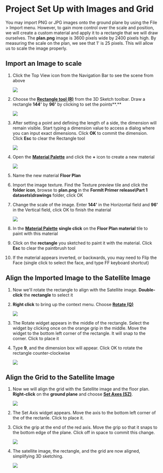 # Project Set Up with Images and Grid

You may import PNG or JPG images onto the ground plane by using the File &gt; Import menu. However, to gain more control over the scale and position, we will create a custom material and apply it to a rectangle that we will draw ourselves. The **plan.png** image is 3600 pixels wide by 2400 pixels high. By measuring the scale on the plan, we see that 1' is 25 pixels. This will allow us to scale the image properly.

## Import an Image to scale

1. Click the Top View icon from the Navigation Bar to see the scene from above

   ![](../../.gitbook/assets/topview.png)

2. Choose the [**Rectangle tool \(R\)**](../../tool-library/rectangle-tool.md) from the 3D Sketch toolbar. Draw a rectangle **144'** by **96'** by clicking to set the points**.** 

   ![](../../.gitbook/assets/rectangletoolbar.png)

3. After setting a point and defining the length of a side, the dimension will remain visible. Start typing a dimension value to access a dialog where you can input exact dimensions. Click **OK** to commit the dimension. Click **Esc** to clear the Rectangle tool

   ![](../../.gitbook/assets/rectanglecanvas.png)

4. Open the [**Material Palette**](../../formit-introduction/tool-bars.md) and click the **+** icon to create a new material

   ![](../../.gitbook/assets/new-materials.png)

5. Name the new material **Floor Plan**
6. Import the image texture. Find the Texture preview tile and click the **folder icon**, browse to **plan.png** in the **FormIt Primer release\Part 1 datasets\drawings** folder, click OK
7. Change the scale of the image. Enter **144'** in the Horizontal field and **96'** in the Vertical field, click OK to finish the material

   ![](../../.gitbook/assets/plan_material%20%281%29.png)

8. In the [**Material Palette**](../../formit-introduction/tool-bars.md) **single click** on the **Floor Plan material** tile to paint with this material
9. Click on the **rectangle** you sketched to paint it with the material. Click **Esc** to clear the paintbrush tool
10. If the material appears inverted, or backwards, you may need to Flip the Face \(single click to select the face, and type FF keyboard shortcut\)

## Align the Imported Image to the Satellite Image

1. Now we'll rotate the rectangle to align with the Satellite image. **Double-click** the **rectangle** to select it
2. **Right click** to bring up the context menu. Choose [**Rotate \(Q\)**](../../tool-library/rotate.md)

   ![](../../.gitbook/assets/eab003c6-c95c-4003-9068-0eb43f41a263.png)

3. The Rotate widget appears in the middle of the rectangle. Select the widget by clicking once on the orange grip in the middle. Move the widget to the bottom left corner of the rectangle. It will snap to the corner. Click to place it
4. Type **9**, and the dimension box will appear. Click OK to rotate the rectangle counter-clockwise

   ![](../../.gitbook/assets/eab003c6-c95c-4003-9068-0eb43f41a263_2.png)

## Align the Grid to the Satellite Image

1. Now we will align the grid with the Satellite image and the floor plan. **Right-click** on the **ground plane** and choose [**Set Axes \(SZ\)**](../../tool-library/world-axes.md).

   ![](../../.gitbook/assets/setaxis.png)

2. The Set Axis widget appears. Move the axis to the bottom left corner of the of the rectanle. Click to place it.
3. Click the grip at the end of the red axis. Move the grip so that it snaps to the bottom edge of the plane. Click off in space to commit this change.

   ![](../../.gitbook/assets/ed8afd35-af8a-4cf3-b3a7-71def22f9b2e.png)

4. The satellite image, the rectangle, and the grid are now aligned, simplifying 3D sketching.

   ![](../../.gitbook/assets/aligned-axis.png)

